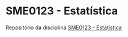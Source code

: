 # SME0123 - Estatística

Repositório da disciplina [SME0123 - Estatística](https://uspdigital.usp.br/jupiterweb/obterDisciplina?sgldis=SME0123&codcur=55041&codhab=0) 
